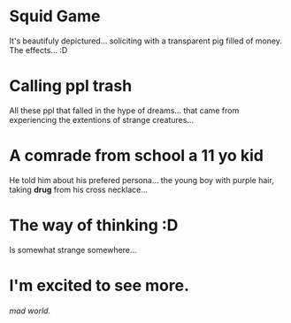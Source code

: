 # Squid Game

It's beautifuly depictured... soliciting with a transparent pig filled of money. The effects... :D

# Calling ppl trash

All these ppl that falled in the hype of dreams... that came from experiencing the extentions of strange creatures...

# A comrade from school a 11 yo kid

He told him about his prefered persona... the young boy with purple hair, taking **drug** from his cross necklace...

# The way of thinking :D

Is somewhat strange somewhere...

# I'm excited to see more.

###### mad world.
